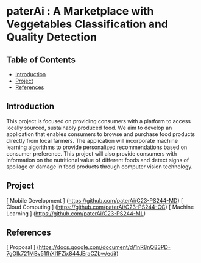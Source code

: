 # paterAi : A Marketplace with Veggetables Classification and Quality Detection

## Table of Contents
  - [Introduction](#introduction)
  - [Project](#Project)
  - [References](#references)

## Introduction
This project is focused on providing consumers with a platform to access locally sourced, sustainably produced food. We aim to develop an application that enables consumers to browse and purchase food products directly from local farmers. The application will incorporate machine learning algorithms to provide personalized recommendations based on consumer preference. This project will also provide consumers with information on the nutritional value of different foods and detect signs of spoilage or damage in food products through computer vision technology.

## Project
[ Mobile Development ] (https://github.com/paterAi/C23-PS244-MD)
[ Cloud Computing ] (https://github.com/paterAi/C23-PS244-CC)
[ Machine Learning ] (https://github.com/paterAi/C23-PS244-ML)

## References
[ Proposal ] (https://docs.google.com/document/d/1nR8nQ83PD-7gOIk721MBv51fhXI1FZix844JEraCZbw/edit)
